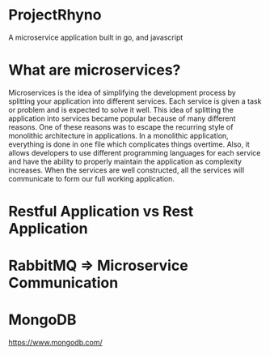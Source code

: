 # ProjectRhyno
A microservice application built in go, and javascript

# What are microservices?
Microservices is the idea of simplifying the development process by splitting your application into different services. Each service is given a task or problem and is expected to solve it well. This idea of splitting the application into services became popular because of many different reasons. One of these reasons was to escape the recurring style of monolithic architecture in applications. In a monolithic application, everything is done in one file which complicates things overtime. Also, it allows developers to use different programming languages for each service and have the ability to properly maintain the application as complexity increases. When the services are well constructed, all the services will communicate to form our full working application.

# Restful Application vs Rest Application


# RabbitMQ => Microservice Communication


# MongoDB 
https://www.mongodb.com/
